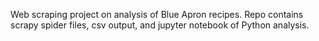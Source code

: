 Web scraping project on analysis of Blue Apron recipes. Repo contains scrapy spider files, csv output, and jupyter notebook of Python analysis.
